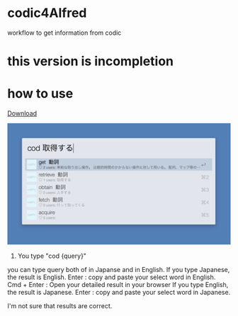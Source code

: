 # codic4Alfred
workflow to get information from codic


# this version is incompletion 


# how to use
[Download](./codic4Alfred.alfredworkflow?raw=true)

![ss](./img/sc.png)

1. You type "cod {query}"

you can type query both of in Japanse and in English.
If you type Japanese, the result is English.
Enter : copy and paste your select word in English.
Cmd + Enter : Open your detailed result in your browser
If you type English, the result is Japanese.
Enter : copy and paste your select word in Japanese.


I'm not sure that results are correct.

